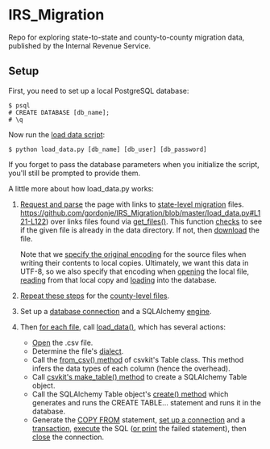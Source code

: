 # IRS_Migration

Repo for exploring state-to-state and county-to-county migration data, published by the Internal Revenue Service.

Setup
-----

First, you need to set up a local PostgreSQL database:

	$ psql
	# CREATE DATABASE [db_name];
	# \q

Now run the [load data script](https://github.com/gordonje/IRS_Migration/blob/master/load_data.py):

	$ python load_data.py [db_name] [db_user] [db_password]

If you forget to pass the database parameters when you initialize the script, you'll still be prompted to provide them.

A little more about how load_data.py works:

1.	[Request and parse](https://github.com/gordonje/IRS_Migration/blob/master/load_data.py#L117-L119) the page with links to [state-level migration](http://www.irs.gov/uac/SOI-Tax-Stats-State-to-State-Migration-Database-Files) files.
https://github.com/gordonje/IRS_Migration/blob/master/load_data.py#L121-L122) over links files found via [get_files()](https://github.com/gordonje/IRS_Migration/blob/master/load_data.py#L18-L46). This function [checks](https://github.com/gordonje/IRS_Migration/blob/master/load_data.py#L31-L33) to see if the given file is already in the data directory. If not, then [download](https://github.com/gordonje/IRS_Migration/blob/master/load_data.py#L35-L43) the file. 
	
	Note that we [specify the original encoding](https://github.com/gordonje/IRS_Migration/blob/master/load_data.py#L42) for the source files when writing their contents to local copies. Ultimately, we want this data in UTF-8, so we also specify that encoding when [opening](https://github.com/gordonje/IRS_Migration/blob/master/load_data.py#L40) the local file, [reading](https://github.com/gordonje/IRS_Migration/blob/master/load_data.py#L127) from that local copy and [loading](https://github.com/gordonje/IRS_Migration/blob/master/load_data.py#L58) into the database.

3. [Repeat these steps](https://github.com/gordonje/IRS_Migration/blob/master/load_data.py#L124-L130) for the [county-level files](http://www.irs.gov/uac/SOI-Tax-Stats-County-to-County-Migration-Data-Files).

4.	Set up a [database connection](https://github.com/gordonje/IRS_Migration/blob/master/load_data.py#L134-L147) and a SQLAlchemy [engine](https://github.com/gordonje/IRS_Migration/blob/master/load_data.py#L149).

5.	Then [for each file](https://github.com/gordonje/IRS_Migration/blob/master/load_data.py#L151-L153), call [load_data()](https://github.com/gordonje/IRS_Migration/blob/master/load_data.py#L49-L107), which has several actions:

	*	[Open](https://github.com/gordonje/IRS_Migration/blob/master/load_data.py#L58) the .csv file.
	*	Determine the file's [dialect](https://github.com/onyxfish/csvkit/blob/master/csvkit/sniffer.py).
	*	Call the [from_csv() method](https://github.com/onyxfish/csvkit/blob/master/csvkit/table.py#L189-L257) of csvkit's Table class. This method infers the data types of each column (hence the overhead).
	*	Call [csvkit's make_table() method](https://github.com/onyxfish/csvkit/blob/master/csvkit/sql.py#L77-L89) to create a SQLAlchemy Table object.
	*	Call the SQLAlchemy Table object's [create() method](https://github.com/gordonje/IRS_Migration/blob/master/load_data.py#L131) which generates and runs the CREATE TABLE... statement and runs it in the database.
	*	Generate the [COPY FROM](https://github.com/gordonje/IRS_Migration/blob/master/load_data.py#L81-L93) statement, [set up a connection](https://github.com/gordonje/IRS_Migration/blob/master/load_data.py#L95) and a [transaction](https://github.com/gordonje/IRS_Migration/blob/master/load_data.py#L97), [execute](https://github.com/gordonje/IRS_Migration/blob/master/load_data.py#L99-L101) the SQL ([or print](https://github.com/gordonje/IRS_Migration/blob/master/load_data.py#L102-L105) the failed statement), then [close](https://github.com/gordonje/IRS_Migration/blob/master/load_data.py#L107) the connection.
	
